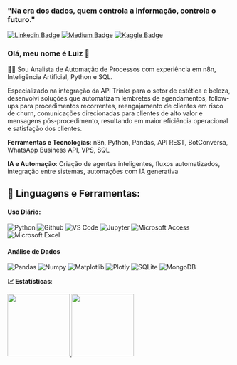 
### "Na era dos dados, quem controla a informação, controla o futuro."
[![Linkedin Badge](https://img.shields.io/badge/-LinkedIn-blue?style=flat-square&logo=Linkedin&logoColor=white&link=https://www.linkedin.com/in/luizqueirozsouza//)](https://www.linkedin.com/in/luizqueirozsouza/)
[![Medium Badge](https://img.shields.io/badge/-Medium-black?style=flat-square&logo=Medium&logoColor=white&link=https://medium.com/@luizqueirozsouza)](https://medium.com/@luizqueirozsouza)
[![Kaggle Badge](https://img.shields.io/badge/-kaggle-blue?style=flat-square&logo=kaggle&logoColor=white&link=https://www.kaggle.com/luizqueirozsouza)](https://www.kaggle.com/luizqueirozsouza)

### Olá, meu nome é Luiz 👋

👨‍💼 Sou Analista de Automação de Processos com experiência em n8n, Inteligência Artificial, Python e SQL. 

Especializado na integração da API Trinks para o setor de estética e beleza, desenvolvi soluções que automatizam lembretes de agendamentos, follow-ups para procedimentos recorrentes, reengajamento de clientes em risco de churn, comunicações direcionadas para clientes de alto valor e mensagens pós-procedimento, resultando em maior eficiência operacional e satisfação dos clientes.

**Ferramentas e Tecnologias**: n8n, Python, Pandas, API REST, BotConversa, WhatsApp Business API, VPS, SQL

**IA e Automação**: Criação de agentes inteligentes, fluxos automatizados, integração entre sistemas, automações com IA generativa

## 🚀 **Linguagens e Ferramentas:**
#### Uso Diário:
 ![Python](https://img.shields.io/badge/-Python-black?style=flat-square&logo=Python)
 ![Github](https://img.shields.io/badge/-Github-black?style=flat-square&logo=Github)
 ![VS Code](https://img.shields.io/badge/-VS%20Code-black?style=flat-square&logo=visual-studio-code)
 ![Jupyter](https://img.shields.io/badge/-Jupyter-black?style=flat-square&logo=Jupyter)
 ![Microsoft Access](https://img.shields.io/badge/Microsoft_Access-A4373A?style=for-the-badge&logo=microsoft-access&logoColor=white)
 ![Microsoft Excel](https://img.shields.io/badge/Microsoft_Excel-217346?style=for-the-badge&logo=microsoft-excel&logoColor=white)
  
#### Análise de Dados
 ![Pandas](https://img.shields.io/badge/-Pandas-black?style=flat-square&logo=Pandas)
 ![Numpy](https://img.shields.io/badge/-Numpy-black?style=flat-square&logo=Numpy)
 ![Matplotlib](https://img.shields.io/badge/Matplotlib-%23ffffff.svg?style=for-the-badge&logo=Matplotlib&logoColor=black)
 ![Plotly](https://img.shields.io/badge/-Plotly-black?style=flat-square&logo=Plotly)
![SQLite](https://img.shields.io/badge/sqlite-%2307405e.svg?style=for-the-badge&logo=sqlite&logoColor=white)
![MongoDB](https://img.shields.io/badge/-MongoDB-black?style=plastic&logo=Mongodb)

<b> :chart_with_upwards_trend: Estatísticas</b>:

<a href="https://github.com/luizqueirozsouza">
  <img height="140em" src="https://github-readme-stats.vercel.app/api?username=luizqueirozsouza&show_icons=true&theme=dark&include_commits=true"/>
</a>

<a href="https://github.com/karinnecristina">
  <img height="140em" src="https://github-readme-stats.vercel.app/api/top-langs/?username=luizqueirozsouza&layout=compact&langs_count=8&theme=dark"/>
</a>
